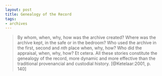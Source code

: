 ```yaml
---
layout: post
title: Genealogy of the Record
tags:
- archives
---
```


> By whom, when, why, how was the archive created? Where was the archive 
> kept, in the safe or in the bedroom? Who used the archive in the first, 
> second and *nth* place when, why, how? Who did the appraisal, when, why,
> how? Et cetera. All these stories constitute the genealogy of the record,
> more dynamic and more effective than the traditional provenancial and
> custodial history. [@Ketelaar:2001, p. 140]
